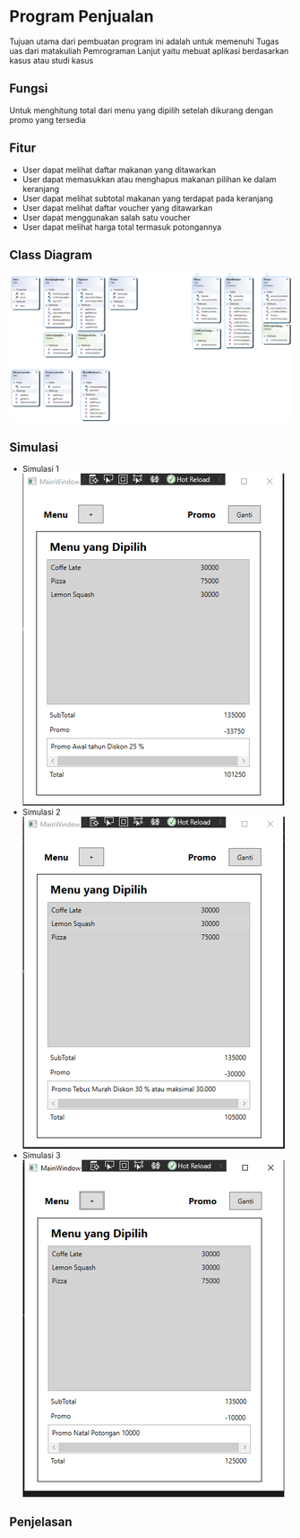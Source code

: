 # Program Penjualan
Tujuan utama dari pembuatan program ini adalah untuk memenuhi Tugas uas dari matakuliah Pemrograman Lanjut yaitu mebuat aplikasi berdasarkan kasus atau studi kasus

## Fungsi
Untuk menghitung total dari menu yang dipilih setelah dikurang dengan promo yang tersedia

## Fitur
- User dapat melihat daftar makanan yang ditawarkan
- User dapat memasukkan atau menghapus makanan pilihan ke dalam keranjang
- User dapat melihat subtotal makanan yang terdapat pada keranjang
- User dapat melihat daftar voucher yang ditawarkan
- User dapat menggunakan salah satu voucher
- User dapat melihat harga total termasuk potongannya

## Class Diagram
![Class Diagram](https://github.com/hafit0/UASpemrog2765/blob/main/UASpemrog2765/diagram.png)

## Simulasi
- Simulasi 1  
![Simulasi 1](https://github.com/hafit0/UASpemrog2765/blob/main/1.PNG)  
- Simulasi 2  
![Simulasi 2](https://github.com/hafit0/UASpemrog2765/blob/main/2.PNG)  
- Simulasi 3  
![Simulasi 3](https://github.com/hafit0/UASpemrog2765/blob/main/3.PNG)  

## Penjelasan

